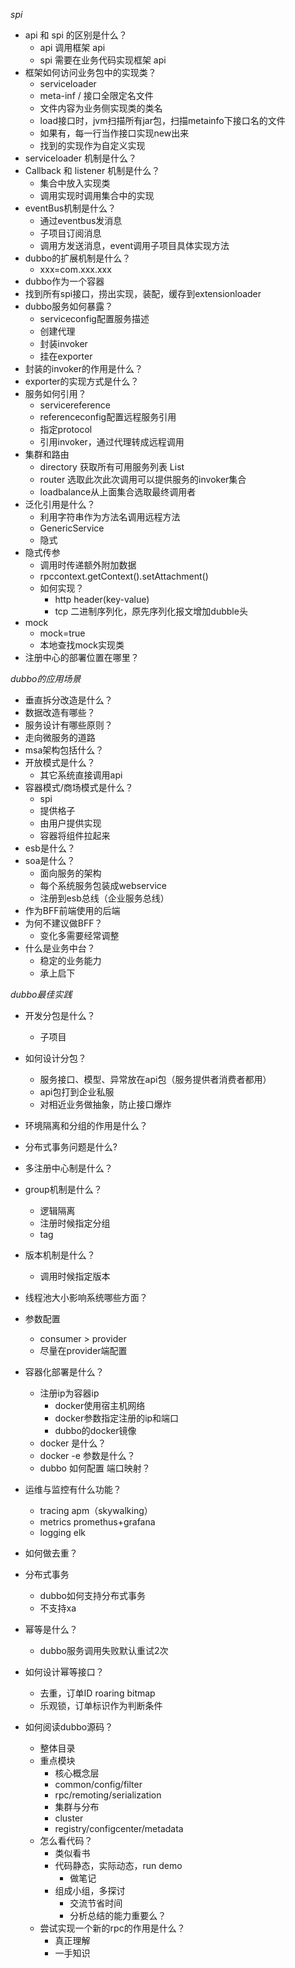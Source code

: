 *spi*

- api 和 spi 的区别是什么？
  - api 调用框架 api
  - spi 需要在业务代码实现框架 api
- 框架如何访问业务包中的实现类？
  - serviceloader
  - meta-inf / 接口全限定名文件
  - 文件内容为业务侧实现类的类名
  - load接口时，jvm扫描所有jar包，扫描metainfo下接口名的文件
  - 如果有，每一行当作接口实现new出来
  - 找到的实现作为自定义实现
- serviceloader 机制是什么？
- Callback 和 listener 机制是什么？
  - 集合中放入实现类
  - 调用实现时调用集合中的实现
- eventBus机制是什么？
  - 通过eventbus发消息
  - 子项目订阅消息
  - 调用方发送消息，event调用子项目具体实现方法
- dubbo的扩展机制是什么？
  - xxx=com.xxx.xxx
- dubbo作为一个容器
- 找到所有spi接口，捞出实现，装配，缓存到extensionloader
- dubbo服务如何暴露？
  - serviceconfig配置服务描述
  - 创建代理
  - 封装invoker
  - 挂在exporter
- 封装的invoker的作用是什么？
- exporter的实现方式是什么？
- 服务如何引用？
  - servicereference
  - referenceconfig配置远程服务引用
  - 指定protocol
  - 引用invoker，通过代理转成远程调用
- 集群和路由
  - directory 获取所有可用服务列表 List<invoker>
  - router 选取此次此次调用可以提供服务的invoker集合
  - loadbalance从上面集合选取最终调用者
- 泛化引用是什么？
  - 利用字符串作为方法名调用远程方法
  - GenericService
  - 隐式
- 隐式传参
  - 调用时传递额外附加数据
  - rpccontext.getContext().setAttachment()
  - 如何实现？
    - http header(key-value)
    - tcp 二进制序列化，原先序列化报文增加dubble头
- mock
  - mock=true
  - 本地查找mock实现类
- 注册中心的部署位置在哪里？



*dubbo的应用场景*

- 垂直拆分改造是什么？
- 数据改造有哪些？
- 服务设计有哪些原则？
- 走向微服务的道路
- msa架构包括什么？
- 开放模式是什么？
  - 其它系统直接调用api
- 容器模式/商场模式是什么？
  - spi
  - 提供格子
  - 由用户提供实现
  - 容器将组件拉起来
- esb是什么？
- soa是什么？
  - 面向服务的架构
  - 每个系统服务包装成webservice
  - 注册到esb总线（企业服务总线）
- 作为BFF前端使用的后端
- 为何不建议做BFF？
  - 变化多需要经常调整
- 什么是业务中台？
  - 稳定的业务能力
  - 承上启下



*dubbo最佳实践*

- 开发分包是什么？
  - 子项目
- 如何设计分包？
  - 服务接口、模型、异常放在api包（服务提供者消费者都用）
  - api包打到企业私服
  - 对相近业务做抽象，防止接口爆炸
- 环境隔离和分组的作用是什么？
- 分布式事务问题是什么?
- 多注册中心制是什么？
- group机制是什么？
  - 逻辑隔离
  - 注册时候指定分组
  - tag
- 版本机制是什么？
  - 调用时候指定版本
- 线程池大小影响系统哪些方面？
- 参数配置
  - consumer > provider
  - 尽量在provider端配置
- 容器化部署是什么？
  - 注册ip为容器ip
    - docker使用宿主机网络
    - docker参数指定注册的ip和端口
    - dubbo的docker镜像
  - docker 是什么？
  - docker -e 参数是什么？
  - dubbo 如何配置 端口映射？
- 运维与监控有什么功能？
  - tracing  apm（skywalking）
  - metrics promethus+grafana
  - logging elk 
- 如何做去重？
- 分布式事务
  - dubbo如何支持分布式事务
  - 不支持xa
- 幂等是什么？
  - dubbo服务调用失败默认重试2次
- 如何设计幂等接口？
  - 去重，订单ID roaring bitmap
  - 乐观锁，订单标识作为判断条件



- 如何阅读dubbo源码？
  - 整体目录
  - 重点模块
    - 核心概念层
    - common/config/filter
    - rpc/remoting/serialization
    - 集群与分布
    - cluster
    - registry/configcenter/metadata
  - 怎么看代码？
    - 类似看书
    - 代码静态，实际动态，run demo
      - 做笔记
    - 组成小组，多探讨
      - 交流节省时间
      - 分析总结的能力重要么？
  - 尝试实现一个新的rpc的作用是什么？
    - 真正理解
    - 一手知识
